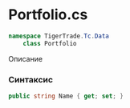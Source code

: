 
# Portfolio.cs
```csharp
namespace TigerTrade.Tc.Data  
    class Portfolio
```

Описание

### Синтаксис
```csharp
public string Name { get; set; }
```
